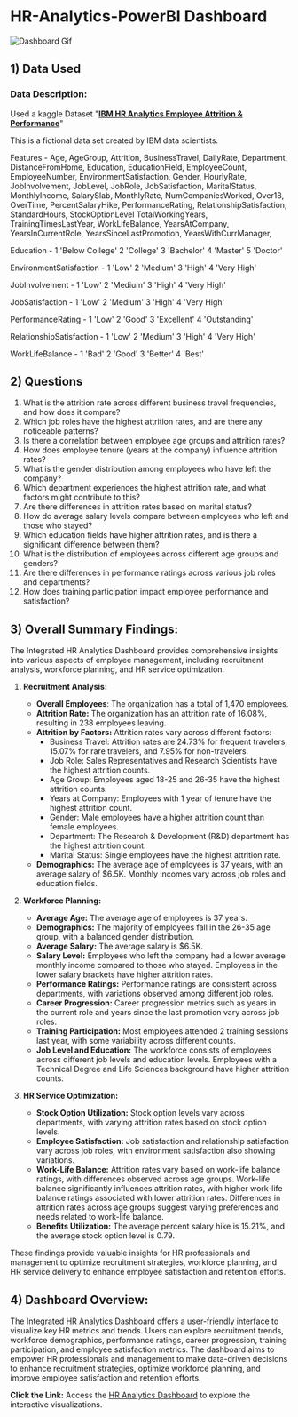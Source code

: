# HR-Analytics-PowerBI Dashboard
![Dashboard Gif](https://github.com/Safrin03/HR-Analytics-Dashboard-PowerBI/assets/135222070/a2c4a50d-3e41-4468-ba91-7911bc6e45d5)


## 1) Data Used
### Data Description:
Used a kaggle Dataset "**[IBM HR Analytics Employee Attrition & Performance](https://www.kaggle.com/datasets/pavansubhasht/ibm-hr-analytics-attrition-dataset)**"

This is a fictional data set created by IBM data scientists. 

Features - 
Age,
AgeGroup,
Attrition,
BusinessTravel,
DailyRate,
Department,
DistanceFromHome,
Education,
EducationField,
EmployeeCount,
EmployeeNumber,
EnvironmentSatisfaction,
Gender,
HourlyRate,
JobInvolvement,
JobLevel,
JobRole,
JobSatisfaction,
MaritalStatus,
MonthlyIncome,
SalarySlab,
MonthlyRate,
NumCompaniesWorked,
Over18,
OverTime,
PercentSalaryHike,
PerformanceRating,
RelationshipSatisfaction,
StandardHours,
StockOptionLevel
TotalWorkingYears,
TrainingTimesLastYear,
WorkLifeBalance,
YearsAtCompany,
YearsInCurrentRole,
YearsSinceLastPromotion,
YearsWithCurrManager,

Education -
1 'Below College'
2 'College'
3 'Bachelor'
4 'Master'
5 'Doctor'

EnvironmentSatisfaction -
1 'Low'
2 'Medium'
3 'High'
4 'Very High'

JobInvolvement -
1 'Low'
2 'Medium'
3 'High'
4 'Very High'

JobSatisfaction -
1 'Low'
2 'Medium'
3 'High'
4 'Very High'

PerformanceRating -
1 'Low'
2 'Good'
3 'Excellent'
4 'Outstanding'

RelationshipSatisfaction -
1 'Low'
2 'Medium'
3 'High'
4 'Very High'

WorkLifeBalance -
1 'Bad'
2 'Good'
3 'Better'
4 'Best'

## 2) Questions

1. What is the attrition rate across different business travel frequencies, and how does it compare?
2. Which job roles have the highest attrition rates, and are there any noticeable patterns?
3. Is there a correlation between employee age groups and attrition rates?
4. How does employee tenure (years at the company) influence attrition rates?
5. What is the gender distribution among employees who have left the company?
6. Which department experiences the highest attrition rate, and what factors might contribute to this?
7. Are there differences in attrition rates based on marital status?
8. How do average salary levels compare between employees who left and those who stayed?
9. Which education fields have higher attrition rates, and is there a significant difference between them?
10. What is the distribution of employees across different age groups and genders?
11. Are there differences in performance ratings across various job roles and departments?
12. How does training participation impact employee performance and satisfaction?

## 3) Overall Summary Findings:

The Integrated HR Analytics Dashboard provides comprehensive insights into various aspects of employee management, including recruitment analysis, workforce planning, and HR service optimization.

1. **Recruitment Analysis:**
   - **Overall Employees**: The organization has a total of 1,470 employees.
   - **Attrition Rate:** The organization has an attrition rate of 16.08%, resulting in 238 employees leaving.
   - **Attrition by Factors:** Attrition rates vary across different factors:
     - Business Travel: Attrition rates are 24.73% for frequent travelers, 15.07% for rare travelers, and 7.95% for non-travelers.
     - Job Role: Sales Representatives and Research Scientists have the highest attrition counts.
     - Age Group: Employees aged 18-25 and 26-35 have the highest attrition counts.
     - Years at Company: Employees with 1 year of tenure have the highest attrition count.
     - Gender: Male employees have a higher attrition count than female employees.
     - Department: The Research & Development (R&D) department has the highest attrition count.
     - Marital Status: Single employees have the highest attrition rate.
   - **Demographics:** The average age of employees is 37 years, with an average salary of $6.5K. Monthly incomes vary across job roles and education fields.
  
3. **Workforce Planning:**
   - **Average Age:** The average age of employees is 37 years.
   - **Demographics:** The majority of employees fall in the 26-35 age group, with a balanced gender distribution.
   - **Average Salary:** The average salary is $6.5K.
   - **Salary Level:** Employees who left the company had a lower average monthly income compared to those who stayed. Employees in the lower salary brackets have higher attrition rates.
   - **Performance Ratings:** Performance ratings are consistent across departments, with variations observed among different job roles.
   - **Career Progression:** Career progression metrics such as years in the current role and years since the last promotion vary across job roles.
   - **Training Participation:** Most employees attended 2 training sessions last year, with some variability across different counts.
   - **Job Level and Education:** The workforce consists of employees across different job levels and education levels. Employees with a Technical Degree and Life Sciences background have higher attrition counts.


5. **HR Service Optimization:**
   - **Stock Option Utilization:** Stock option levels vary across departments, with varying attrition rates based on stock option levels.
   - **Employee Satisfaction:** Job satisfaction and relationship satisfaction vary across job roles, with environment satisfaction also showing variations.
   - **Work-Life Balance:** Attrition rates vary based on work-life balance ratings, with differences observed across age groups. Work-life balance significantly influences attrition rates, with higher work-life balance ratings associated with lower attrition rates. Differences in attrition rates across age groups suggest varying preferences and needs related to work-life balance.
   - **Benefits Utilization:** The average percent salary hike is 15.21%, and the average stock option level is 0.79.

These findings provide valuable insights for HR professionals and management to optimize recruitment strategies, workforce planning, and HR service delivery to enhance employee satisfaction and retention efforts.

## 4) Dashboard Overview:

The Integrated HR Analytics Dashboard offers a user-friendly interface to visualize key HR metrics and trends. Users can explore recruitment trends, workforce demographics, performance ratings, career progression, training participation, and employee satisfaction metrics. The dashboard aims to empower HR professionals and management to make data-driven decisions to enhance recruitment strategies, optimize workforce planning, and improve employee satisfaction and retention efforts.

**Click the Link:** Access the [HR Analytics Dashboard](Customer%20Churn%20Analysis.pbix) to explore the interactive visualizations.
